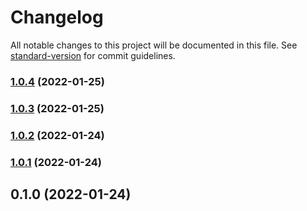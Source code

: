 # Changelog

All notable changes to this project will be documented in this file. See [standard-version](https://github.com/conventional-changelog/standard-version) for commit guidelines.

### [1.0.4](https://github.com/GnomGad/node-template-converter/compare/v1.0.3...v1.0.4) (2022-01-25)

### [1.0.3](https://github.com/GnomGad/node-template-converter/compare/v1.0.2...v1.0.3) (2022-01-25)

### [1.0.2](https://github.com/GnomGad/node-template-converter/compare/v1.0.1...v1.0.2) (2022-01-24)

### [1.0.1](https://github.com/GnomGad/node-template-converter/compare/v0.1.0...v1.0.1) (2022-01-24)

## 0.1.0 (2022-01-24)

